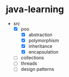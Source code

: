 # java-learning

- src
  - [x] poo
    - [x] abstraction
    - [x] polymorphism
    - [x] inheritance
    - [x] encapsulation
  - [ ] collections
  - [ ] threads
  - [ ] design patterns
